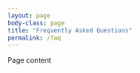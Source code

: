 ```yaml
---
layout: page
body-class: page
title: "Frequently Asked Questions"
permalink: /faq
---
```


Page content
